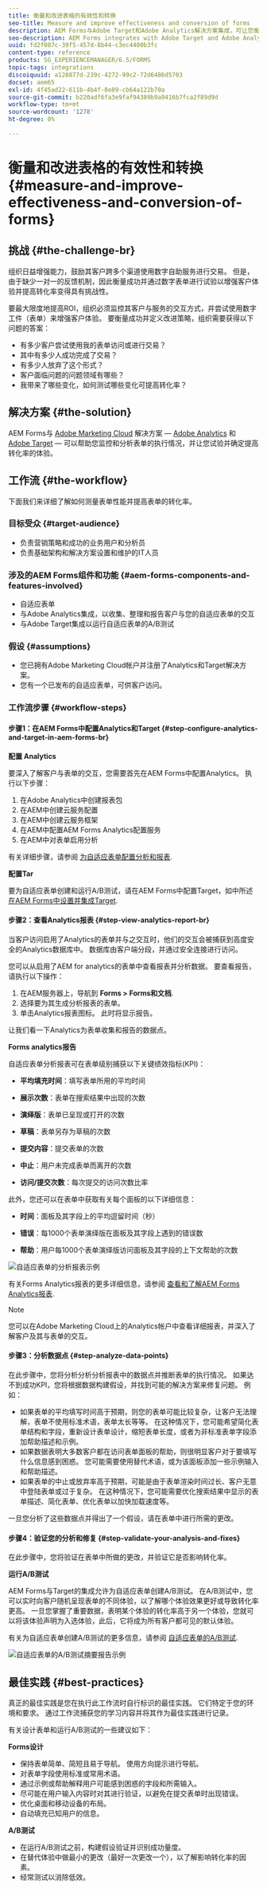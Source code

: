 ```yaml
---
title: 衡量和改进表格的有效性和转换
seo-title: Measure and improve effectiveness and conversion of forms
description: AEM Forms与Adobe Target和Adobe Analytics解决方案集成，可让您衡量和提高表单的性能和转化率。
seo-description: AEM Forms integrates with Adobe Target and Adobe Analytics solutions that allows you to measure and improve the performance and conversion rate of your forms.
uuid: fd2f087c-39f5-457d-8b44-c3ec4400b3fc
content-type: reference
products: SG_EXPERIENCEMANAGER/6.5/FORMS
topic-tags: integrations
discoiquuid: a128877d-239c-4272-99c2-72d6486d5703
docset: aem65
exl-id: 4f45ad22-611b-4b4f-8e89-cb64a122b70a
source-git-commit: b220adf6fa3e9faf94389b9a9416b7fca2f89d9d
workflow-type: tm+mt
source-wordcount: '1278'
ht-degree: 0%

---
```


# 衡量和改进表格的有效性和转换{#measure-and-improve-effectiveness-and-conversion-of-forms}

## 挑战 {#the-challenge-br}

组织日益增强能力，鼓励其客户跨多个渠道使用数字自助服务进行交易。 但是，由于缺少一对一的反馈机制，因此衡量成功并通过数字表单进行试验以增强客户体验并提高转化率变得具有挑战性。

要最大限度地提高ROI，组织必须监控其客户与服务的交互方式，并尝试使用数字工件（表单）来增强客户体验。 要衡量成功并定义改进策略，组织需要获得以下问题的答案：

* 有多少客户尝试使用我的表单访问或进行交易？
* 其中有多少人成功完成了交易？
* 有多少人放弃了这个形式？
* 客户面临问题的问题领域有哪些？
* 我带来了哪些变化，如何测试哪些变化可提高转化率？

## 解决方案 {#the-solution}

AEM Forms与 [Adobe Marketing Cloud](https://www.adobe.com/marketing-cloud.html) 解决方案 —  [Adobe Analytics](https://www.adobe.com/marketing-cloud/web-analytics.html) 和 [Adobe Target](https://www.adobe.com/marketing-cloud/testing-targeting.html)  — 可以帮助您监控和分析表单的执行情况，并让您试验并确定提高转化率的体验。

## 工作流 {#the-workflow}

下面我们来详细了解如何测量表单性能并提高表单的转化率。

### 目标受众 {#target-audience}

* 负责营销策略和成功的业务用户和分析员
* 负责基础架构和解决方案设置和维护的IT人员

### 涉及的AEM Forms组件和功能 {#aem-forms-components-and-features-involved}

* 自适应表单
* 与Adobe Analytics集成，以收集、整理和报告客户与您的自适应表单的交互
* 与Adobe Target集成以运行自适应表单的A/B测试

### 假设 {#assumptions}

* 您已拥有Adobe Marketing Cloud帐户并注册了Analytics和Target解决方案。
* 您有一个已发布的自适应表单，可供客户访问。

### 工作流步骤 {#workflow-steps}

#### 步骤1：在AEM Forms中配置Analytics和Target  {#step-configure-analytics-and-target-in-aem-forms-br}

**配置 Analytics**

要深入了解客户与表单的交互，您需要首先在AEM Forms中配置Analytics。 执行以下步骤：

1. 在Adobe Analytics中创建报表包
1. 在AEM中创建云服务配置
1. 在AEM中创建云服务框架
1. 在AEM中配置AEM Forms Analytics配置服务
1. 在AEM中对表单启用分析

有关详细步骤，请参阅 [为自适应表单配置分析和报表](../../forms/using/configure-analytics-forms-documents.md).

**配置Tar**

要为自适应表单创建和运行A/B测试，请在AEM Forms中配置Target，如中所述 [在AEM Forms中设置并集成Target](../../forms/using/ab-testing-adaptive-forms.md#p-set-up-and-integrate-target-in-aem-forms-p).

#### 步骤2：查看Analytics报表 {#step-view-analytics-report-br}

当客户访问启用了Analytics的表单并与之交互时，他们的交互会被捕获到高度安全的Analytics数据库中。 数据库由客户端分段，并通过安全连接进行访问。

您可以从启用了AEM for analytics的表单中查看报表并分析数据。 要查看报告，请执行以下操作：

1. 在AEM服务器上，导航到 **Forms > Forms和文档**.
1. 选择要为其生成分析报表的表单。
1. 单击Analytics报表图标。 此时将显示报告。

让我们看一下Analytics为表单收集和报告的数据点。

**Forms analytics报告**

自适应表单分析报表可在表单级别捕获以下关键绩效指标(KPI)：

* **平均填充时间**：填写表单所用的平均时间
* **展示次数**：表单在搜索结果中出现的次数

* **演绎版**：表单已呈现或打开的次数
* **草稿**：表单另存为草稿的次数

* **提交内容**：提交表单的次数
* **中止**：用户未完成表单而离开的次数
* **访问/提交次数**：每次提交的访问次数比率

此外，您还可以在表单中获取有关每个面板的以下详细信息：

* **时间**：面板及其字段上的平均逗留时间（秒）

* **错误**：每1000个表单演绎版在面板及其字段上遇到的错误数

* **帮助**：用户每1000个表单演绎版访问面板及其字段的上下文帮助的次数

![自适应表单的分析报表示例](assets/summary-report.png)

有关Forms Analytics报表的更多详细信息，请参阅 [查看和了解AEM Forms Analytics报表](../../forms/using/view-understand-aem-forms-analytics-reports.md).

>[!NOTE]
>
>您可以在Adobe Marketing Cloud上的Analytics帐户中查看详细报表，并深入了解客户及其与表单的交互。

#### 步骤3：分析数据点 {#step-analyze-data-points}

在此步骤中，您将分析分析分析报表中的数据点并推断表单的执行情况。 如果达不到成功KPI，您将根据数据构建假设，并找到可能的解决方案来修复问题。 例如：

* 如果表单的平均填写时间高于预期，则您的表单可能比较复杂，让客户无法理解，表单不使用标准术语，表单太长等等。 在这种情况下，您可能希望简化表单结构和字段，重新设计表单设计，缩短表单长度，或者为非标准表单字段添加帮助描述和示例。
* 如果数据表明大多数客户都在访问表单面板的帮助，则很明显客户对于要填写什么信息感到困惑。 您可能需要使用替代术语，或为该面板添加一些示例输入和帮助描述。
* 如果表单的中止或放弃率高于预期，可能是由于表单渲染时间过长、客户无意中登陆表单或过于复杂。 在这种情况下，您可能需要优化搜索结果中显示的表单描述、简化表单、优化表单以加快加载速度等。

一旦您分析了这些数据点并得出了一个假设，请在表单中进行所需的更改。

#### 步骤4：验证您的分析和修复 {#step-validate-your-analysis-and-fixes}

在此步骤中，您将验证在表单中所做的更改，并验证它是否影响转化率。

**运行A/B测试**

AEM Forms与Target的集成允许为自适应表单创建A/B测试。 在A/B测试中，您可以实时向客户随机呈现表单的不同体验，以了解哪个体验效果更好或导致转化率更高。 一旦您掌握了重要数据，表明某个体验的转化率高于另一个体验，您就可以将该体验声明为入选体验，此后，它将成为所有客户都可见的默认体验。

有关为自适应表单创建A/B测试的更多信息，请参阅 [自适应表单的A/B测试](../../forms/using/ab-testing-adaptive-forms.md).

![自适应表单的A/B测试摘要报告示例](assets/ab-test-report-4.png)

## 最佳实践 {#best-practices}

真正的最佳实践是您在执行此工作流时自行标识的最佳实践。 它们特定于您的环境和要求。 通过工作流捕获您的学习内容并将其作为最佳实践进行记录。

有关设计表单和运行A/B测试的一些建议如下：

**Forms设计**

* 保持表单简单、简短且易于导航。 使用方向提示进行导航。
* 对表单字段使用标准或常用术语。
* 通过示例或帮助解释用户可能感到困惑的字段和所需输入。
* 尽可能在用户输入内容时对其进行验证，以避免在提交表单时出现错误。
* 优化桌面和移动设备的布局。
* 自动填充已知用户的信息。

**A/B测试**

* 在运行A/B测试之前，构建假设验证并识别成功量度。
* 在替代体验中做最小的更改（最好一次更改一个），以了解影响转化率的因素。
* 经常测试以消除低效。
